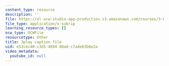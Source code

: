 ```yaml
---
content_type: resource
description: ''
file: https://ol-ocw-studio-app-production.s3.amazonaws.com/courses/3-091-introduction-to-solid-state-chemistry-fall-2018/e53cec40c3d5469488adc7ade63b6e2a_Yap0AKRczf0.srt
file_type: application/x-subrip
learning_resource_types: []
ocw_type: OCWFile
resourcetype: Other
title: 3play caption file
uid: e53cec40-c3d5-4694-88ad-c7ade63b6e2a
video_metadata:
  youtube_id: null
---
```

